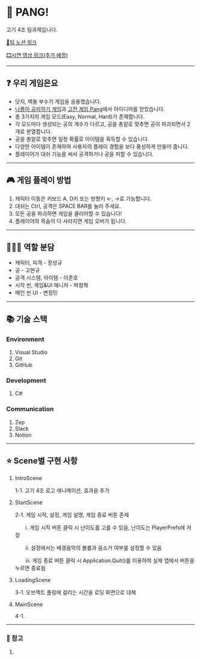 # 🎈 PANG!


고기 4조 팀과제입니다. 


[💭팀 노션 링크](https://www.notion.so/4-a085c4b31ce84484a60b3d391a565573)


[🎞시연 영상 링크(추가 예정)]()


---
## ❓ 우리 게임은요

- 닷지, 벽돌 부수기 게임을 응용했습니다.
- [나롱이 공피하기 게임](https://youtu.be/zXnNV9PcvH0?si=TPXeWjl2l2GFIewq)과 [고전 게임 Pang](https://youtu.be/UyhP6uLk9Fg?si=drdIqZ_-1C-Yd-6V)에서 아이디어를 얻었습니다.
- 총 3가지의 게임 모드(Easy, Normal, Hard)가 존재합니다. 
- 각 모드마다 생성되는 공의 개수가 다르고, 공을 총알로 맞추면 공이 파괴되면서 2개로 분열합니다.
- 공을 총알로 맞추면 일정 확률로 아이템을 획득할 수 있습니다. 
- 다양한 아이템이 존재하여 사용자의 플레이 경험을 보다 풍성하게 만들어 줍니다. 
- 플레이어가 대쉬 기능을 써서 공격하거나 공을 피할 수 있습니다.


---
## 🎮 게임 플레이 방법


1. 캐릭터 이동은 키보드 A, D키 또는 방향키 ←, →로 가능합니다. 
2. 대쉬는 Ctrl, 공격은 SPACE BAR를 눌러 주세요.
3. 모든 공을 파괴하면 게임을 클리어할 수 있습니다!
4. 플레이어의 목숨이 다 사라지면 게임 오버가 됩니다.




---
## 🙋🏻‍♀️ 역할 분담

- 캐릭터, 피격 - 장성규
- 공 - 고현규
- 공격 시스템, 아이템 - 이준호
- 시작 씬, 게임&UI 매니저 - 박정혁
- 메인 씬 UI - 변정민


---
## 📚 기술 스택

### Environment
1. Visual Studio
2. Git
3. GitHub


### Development
1. C#


### Communication
1. Zep
2. Slack
3. Notion




---
## ⭐ Scene별 구현 사항


1. IntroScene


   1-1. 고기 4조 로고 애니메이션, 효과음 추가


2. StartScene


   2-1. 게임 시작, 설정, 게임 설명, 게임 종료 버튼 존재

   &nbsp;&nbsp;&nbsp;&nbsp;&nbsp;&nbsp;&nbsp;i. 게임 시작 버튼 클릭 시 난이도를 고를 수 있음, 난이도는 PlayerPrefs에 저장


   &nbsp;&nbsp;&nbsp;&nbsp;&nbsp;&nbsp;&nbsp;ii. 설정에서는 배경음악의 볼륨과 음소거 여부를 설정할 수 있음


   &nbsp;&nbsp;&nbsp;&nbsp;&nbsp;&nbsp;&nbsp;iii. 게임 종료 버튼 클릭 시 Application.Quit()를 이용하여 실제 앱에서 버튼을 누르면 종료됨

   
3. LoadingScene

   
   3-1. 오브젝트 풀링에 걸리는 시간을 로딩 화면으로 대체


4. MainScene


   4-1. 



---
### 🔗 참고
1. 
